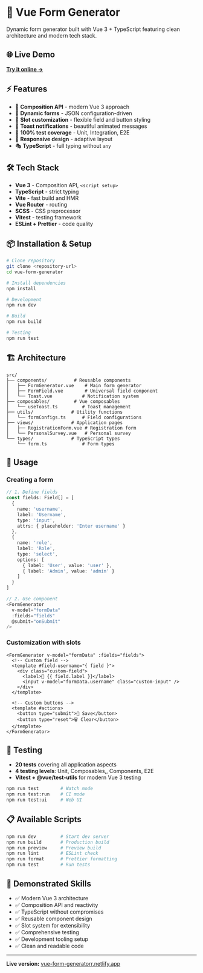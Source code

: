 # 🚀 Vue Form Generator

Dynamic form generator built with Vue 3 + TypeScript featuring clean architecture and modern tech stack.

## 🌐 Live Demo

**[Try it online →](https://vue-form-generatorr.netlify.app/)**

## ⚡ Features

- 🎯 **Composition API** - modern Vue 3 approach
- 📝 **Dynamic forms** - JSON configuration-driven
- 🎨 **Slot customization** - flexible field and button styling
- 🔔 **Toast notifications** - beautiful animated messages
- 🧪 **100% test coverage** - Unit, Integration, E2E
- 📱 **Responsive design** - adaptive layout
- 🎭 **TypeScript** - full typing without `any`

## 🛠 Tech Stack

- **Vue 3** - Composition API, `<script setup>`
- **TypeScript** - strict typing
- **Vite** - fast build and HMR
- **Vue Router** - routing
- **SCSS** - CSS preprocessor
- **Vitest** - testing framework
- **ESLint + Prettier** - code quality

## 📦 Installation & Setup

```bash
# Clone repository
git clone <repository-url>
cd vue-form-generator

# Install dependencies
npm install

# Development
npm run dev

# Build
npm run build

# Testing
npm run test
```

## 🏗 Architecture

```
src/
├── components/          # Reusable components
│   ├── FormGenerator.vue    # Main form generator
│   ├── FormField.vue        # Universal field component
│   └── Toast.vue           # Notification system
├── composables/         # Vue composables
│   └── useToast.ts         # Toast management
├── utils/              # Utility functions
│   └── formConfigs.ts      # Field configurations
├── views/              # Application pages
│   ├── RegistrationForm.vue # Registration form
│   └── PersonalSurvey.vue   # Personal survey
└── types/              # TypeScript types
    └── form.ts             # Form types
```

## 🎯 Usage

### Creating a form

```typescript
// 1. Define fields
const fields: Field[] = [
  {
    name: 'username',
    label: 'Username',
    type: 'input',
    attrs: { placeholder: 'Enter username' }
  },
  {
    name: 'role',
    label: 'Role',
    type: 'select',
    options: [
      { label: 'User', value: 'user' },
      { label: 'Admin', value: 'admin' }
    ]
  }
]

// 2. Use component
<FormGenerator
  v-model="formData"
  :fields="fields"
  @submit="onSubmit"
/>
```

### Customization with slots

```vue
<FormGenerator v-model="formData" :fields="fields">
  <!-- Custom field -->
  <template #field-username="{ field }">
    <div class="custom-field">
      <label>👤 {{ field.label }}</label>
      <input v-model="formData.username" class="custom-input" />
    </div>
  </template>
  
  <!-- Custom buttons -->
  <template #actions>
    <button type="submit">💾 Save</button>
    <button type="reset">🗑️ Clear</button>
  </template>
</FormGenerator>
```

## 🧪 Testing

- **20 tests** covering all application aspects
- **4 testing levels**: Unit, Composables,, Components, E2E
- **Vitest + @vue/test-utils** for modern Vue 3 testing

```bash
npm run test        # Watch mode
npm run test:run    # CI mode
npm run test:ui     # Web UI
```

## 📋 Available Scripts

```bash
npm run dev         # Start dev server
npm run build       # Production build
npm run preview     # Preview build
npm run lint        # ESLint check
npm run format      # Prettier formatting
npm run test        # Run tests
```

## 🌟 Demonstrated Skills

- ✅ Modern Vue 3 architecture
- ✅ Composition API and reactivity
- ✅ TypeScript without compromises
- ✅ Reusable component design
- ✅ Slot system for extensibility
- ✅ Comprehensive testing
- ✅ Development tooling setup
- ✅ Clean and readable code

---

**Live version:** [vue-form-generatorr.netlify.app](https://vue-form-generatorr.netlify.app/)
